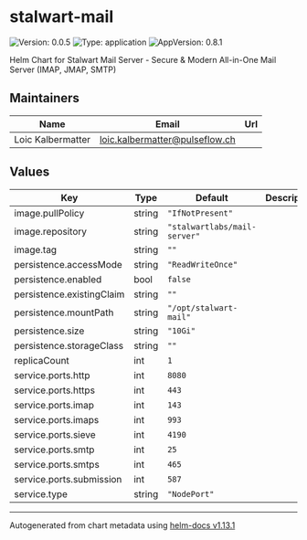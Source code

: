 # stalwart-mail

![Version: 0.0.5](https://img.shields.io/badge/Version-0.0.5-informational?style=flat-square) ![Type: application](https://img.shields.io/badge/Type-application-informational?style=flat-square) ![AppVersion: 0.8.1](https://img.shields.io/badge/AppVersion-0.8.1-informational?style=flat-square)

Helm Chart for Stalwart Mail Server - Secure & Modern All-in-One Mail Server (IMAP, JMAP, SMTP)

## Maintainers

| Name | Email | Url |
| ---- | ------ | --- |
| Loic Kalbermatter | <loic.kalbermatter@pulseflow.ch> |  |

## Values

| Key | Type | Default | Description |
|-----|------|---------|-------------|
| image.pullPolicy | string | `"IfNotPresent"` |  |
| image.repository | string | `"stalwartlabs/mail-server"` |  |
| image.tag | string | `""` |  |
| persistence.accessMode | string | `"ReadWriteOnce"` |  |
| persistence.enabled | bool | `false` |  |
| persistence.existingClaim | string | `""` |  |
| persistence.mountPath | string | `"/opt/stalwart-mail"` |  |
| persistence.size | string | `"10Gi"` |  |
| persistence.storageClass | string | `""` |  |
| replicaCount | int | `1` |  |
| service.ports.http | int | `8080` |  |
| service.ports.https | int | `443` |  |
| service.ports.imap | int | `143` |  |
| service.ports.imaps | int | `993` |  |
| service.ports.sieve | int | `4190` |  |
| service.ports.smtp | int | `25` |  |
| service.ports.smtps | int | `465` |  |
| service.ports.submission | int | `587` |  |
| service.type | string | `"NodePort"` |  |

----------------------------------------------
Autogenerated from chart metadata using [helm-docs v1.13.1](https://github.com/norwoodj/helm-docs/releases/v1.13.1)

